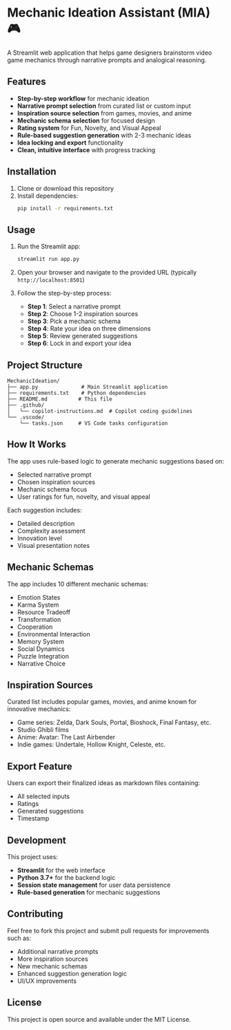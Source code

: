 # Mechanic Ideation Assistant (MIA) 🎮

A Streamlit web application that helps game designers brainstorm video game mechanics through narrative prompts and analogical reasoning.

## Features

- **Step-by-step workflow** for mechanic ideation
- **Narrative prompt selection** from curated list or custom input
- **Inspiration source selection** from games, movies, and anime
- **Mechanic schema selection** for focused design
- **Rating system** for Fun, Novelty, and Visual Appeal
- **Rule-based suggestion generation** with 2-3 mechanic ideas
- **Idea locking and export** functionality
- **Clean, intuitive interface** with progress tracking

## Installation

1. Clone or download this repository
2. Install dependencies:
   ```bash
   pip install -r requirements.txt
   ```

## Usage

1. Run the Streamlit app:
   ```bash
   streamlit run app.py
   ```

2. Open your browser and navigate to the provided URL (typically `http://localhost:8501`)

3. Follow the step-by-step process:
   - **Step 1**: Select a narrative prompt
   - **Step 2**: Choose 1-2 inspiration sources
   - **Step 3**: Pick a mechanic schema
   - **Step 4**: Rate your idea on three dimensions
   - **Step 5**: Review generated suggestions
   - **Step 6**: Lock in and export your idea

## Project Structure

```
MechanicIdeation/
├── app.py              # Main Streamlit application
├── requirements.txt    # Python dependencies
├── README.md          # This file
├── .github/
│   └── copilot-instructions.md  # Copilot coding guidelines
└── .vscode/
    └── tasks.json     # VS Code tasks configuration
```

## How It Works

The app uses rule-based logic to generate mechanic suggestions based on:
- Selected narrative prompt
- Chosen inspiration sources
- Mechanic schema focus
- User ratings for fun, novelty, and visual appeal

Each suggestion includes:
- Detailed description
- Complexity assessment
- Innovation level
- Visual presentation notes

## Mechanic Schemas

The app includes 10 different mechanic schemas:
- Emotion States
- Karma System
- Resource Tradeoff
- Transformation
- Cooperation
- Environmental Interaction
- Memory System
- Social Dynamics
- Puzzle Integration
- Narrative Choice

## Inspiration Sources

Curated list includes popular games, movies, and anime known for innovative mechanics:
- Game series: Zelda, Dark Souls, Portal, Bioshock, Final Fantasy, etc.
- Studio Ghibli films
- Anime: Avatar: The Last Airbender
- Indie games: Undertale, Hollow Knight, Celeste, etc.

## Export Feature

Users can export their finalized ideas as markdown files containing:
- All selected inputs
- Ratings
- Generated suggestions
- Timestamp

## Development

This project uses:
- **Streamlit** for the web interface
- **Python 3.7+** for the backend logic
- **Session state management** for user data persistence
- **Rule-based generation** for mechanic suggestions

## Contributing

Feel free to fork this project and submit pull requests for improvements such as:
- Additional narrative prompts
- More inspiration sources
- New mechanic schemas
- Enhanced suggestion generation logic
- UI/UX improvements

## License

This project is open source and available under the MIT License.
